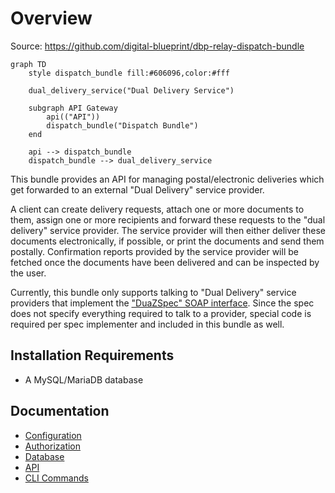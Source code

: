 # Overview

Source: https://github.com/digital-blueprint/dbp-relay-dispatch-bundle

```mermaid
graph TD
    style dispatch_bundle fill:#606096,color:#fff

    dual_delivery_service("Dual Delivery Service")

    subgraph API Gateway
        api(("API"))
        dispatch_bundle("Dispatch Bundle")
    end

    api --> dispatch_bundle
    dispatch_bundle --> dual_delivery_service
```

This bundle provides an API for managing postal/electronic deliveries which get forwarded to an external "Dual Delivery" service provider.

A client can create delivery requests, attach one or more documents to them, assign one or more recipients and forward these requests to the "dual delivery" service provider. The service provider will then either deliver these documents electronically, if possible, or print the documents and send them postally. Confirmation reports provided by the service provider will be fetched once the documents have been delivered and can be inspected by the user.

Currently, this bundle only supports talking to "Dual Delivery" service providers that implement the ["DuaZSpec" SOAP interface](https://neu.ref.wien.gv.at/at.gv.wien.ref-live/web/reference-server/elkat?p_p_id=20&p_p_lifecycle=0&p_p_state=pop_up&p_p_mode=view&_20_struts_action=%2Fdocument_library%2Fview_file_entry&_20_redirect=https%3A%2F%2Fneu.ref.wien.gv.at%2Fat.gv.wien.ref-live%2Fweb%2Freference-server%2Felkat%3Fp_p_id%3D20%26p_p_lifecycle%3D0%26p_p_state%3Dpop_up%26p_p_mode%3Dview%26_20_redirect%3Dhttps%253A%252F%252Fneu.ref.wien.gv.at%252Fat.gv.wien.ref-live%252Fweb%252Freference-server%252Felkat%253Fp_p_id%253D20%2526p_p_lifecycle%253D0%2526p_p_state%253Dpop_up%2526p_p_mode%253Dview%2526_20_entryEnd%253D20%2526_20_folderStart%253D0%2526_20_struts_action%253D%25252Fdocument_library%25252Fview%2526_20_folderEnd%253D20%2526_20_folderId%253D36087%2526_20_entryStart%253D0%26_20_struts_action%3D%252Fdocument_library%252Fview%26_20_folderId%3D52068&_20_fileEntryId=52150). Since the spec does not specify everything required to talk to a provider, special code is required per spec implementer and included in this bundle as well.

## Installation Requirements

* A MySQL/MariaDB database

## Documentation

* [Configuration](./config.md)
* [Authorization](./authz.md)
* [Database](./database.md)
* [API](./api.md)
* [CLI Commands](./cli.md)
